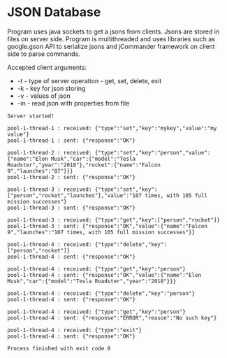 # JSON Database

Program uses java sockets to get a jsons from clients.
Jsons are stored in files on server side.
Program is multithreaded and uses libraries such as google.gson API to serialize jsons and jCommander framework on client side to parse commands.

Accepted client arguments:
- -t - type of server operation - get, set, delete, exit
- -k - key for json storing
- -v - values of json
- -in - read json with properties from file

```
Server started!

pool-1-thread-1 : received: {"type":"set","key":"mykey","value":"my value"}
pool-1-thread-1 : sent: {"response":"OK"}

pool-1-thread-2 : received: {"type":"set","key":"person","value":{"name":"Elon Musk","car":{"model":"Tesla Roadster","year":"2018"},"rocket":{"name":"Falcon 9","launches":"87"}}}
pool-1-thread-2 : sent: {"response":"OK"}

pool-1-thread-3 : received: {"type":"set","key":["person","rocket","launches"],"value":"107 times, with 105 full mission successes"}
pool-1-thread-3 : sent: {"response":"OK"}

pool-1-thread-3 : received: {"type":"get","key":["person","rocket"]}
pool-1-thread-3 : sent: {"response":"OK","value":{"name":"Falcon 9","launches":"107 times, with 105 full mission successes"}}

pool-1-thread-4 : received: {"type":"delete","key":["person","rocket"]}
pool-1-thread-4 : sent: {"response":"OK"}

pool-1-thread-4 : received: {"type":"get","key":"person"}
pool-1-thread-4 : sent: {"response":"OK","value":{"name":"Elon Musk","car":{"model":"Tesla Roadster","year":"2018"}}}

pool-1-thread-4 : received: {"type":"delete","key":"person"}
pool-1-thread-4 : sent: {"response":"OK"}

pool-1-thread-4 : received: {"type":"get","key":"person"}
pool-1-thread-4 : sent: {"response":"ERROR","reason":"No such key"}

pool-1-thread-4 : received: {"type":"exit"}
pool-1-thread-4 : sent: {"response":"OK"}

Process finished with exit code 0
```
